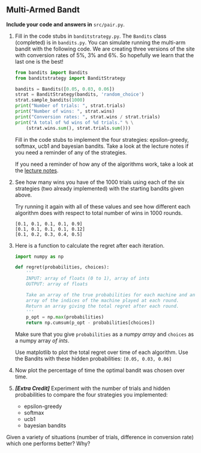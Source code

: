 ## Multi-Armed Bandt

**Include your code and answers in** `src/pair.py`.

1. Fill in the code stubs in `banditstrategy.py`. The `Bandits` class (completed) is in `bandits.py`. You can simulate running the multi-arm bandit with the following code. We are creating three versions of the site with conversion rates of 5%, 3% and 6%. So hopefully we learn that the last one is the best!

    ```python
    from bandits import Bandits
    from banditstrategy import BanditStrategy

    bandits = Bandits([0.05, 0.03, 0.06])
    strat = BanditStrategy(bandits, 'random_choice')
    strat.sample_bandits(1000)
    print("Number of trials: ", strat.trials)
    print("Number of wins: ", strat.wins)
    print("Conversion rates: ", strat.wins / strat.trials)
    print("A total of %d wins of %d trials." % \
        (strat.wins.sum(), strat.trials.sum()))
    ```

    Fill in the code stubs to implement the four strategies: epsilon-greedy, softmax, ucb1 and bayesian bandits. Take a look at the lecture notes if you need a reminder of any of the strategies.

    If you need a reminder of how any of the algorithms work, take a look at the [lecture notes](https://github.com/gschool/DSI_Lectures/blob/master/multi-armed-bandit/bayesian_ab_testing_slides.pdf). 

2. See how many wins you have of the 1000 trials using each of the six strategies (two already implemented) with the starting bandits given above.

    Try running it again with all of these values and see how different each algorithm does with respect to total number of wins in 1000 rounds.

    ```
    [0.1, 0.1, 0.1, 0.1, 0.9]
    [0.1, 0.1, 0.1, 0.1, 0.12]
    [0.1, 0.2, 0.3, 0.4, 0.5]
    ```

3. Here is a function to calculate the regret after each iteration.

    ```python
    import numpy as np

    def regret(probabilities, choices):
        '''
        INPUT: array of floats (0 to 1), array of ints
        OUTPUT: array of floats

        Take an array of the true probabilities for each machine and an
        array of the indices of the machine played at each round.
        Return an array giving the total regret after each round.
        '''
        p_opt = np.max(probabilities)
        return np.cumsum(p_opt - probabilities[choices])
    ```

    Make sure that you give `probabilities` as a *numpy array* and `choices` as a numpy array *of ints*.

    Use matplotlib to plot the total regret over time of each algorithm. Use the Bandits with these hidden probabilities: `[0.05, 0.03, 0.06]`

4. Now plot the percentage of time the optimal bandit was chosen over time.

5. ***[Extra Credit]*** Experiment with the number of trials and hidden probabilities to compare the four strategies you implemented:
    * epsilon-greedy
    * softmax
    * ucb1
    * bayesian bandits

Given a variety of situations (number of trials, difference in conversion rate) which one performs better? Why?
